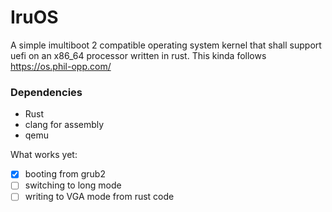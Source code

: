 # IruOS
A simple imultiboot 2 compatible operating system kernel that shall support
uefi on an x86\_64 processor written in rust.
This kinda follows https://os.phil-opp.com/

### Dependencies
- Rust
- clang for assembly
- qemu


What works yet:
- [x] booting from grub2
- [ ] switching to long mode
- [ ] writing to VGA mode from rust code
